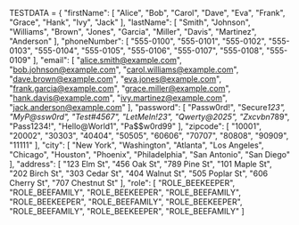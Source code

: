 TESTDATA = {
    "firstName": [
        "Alice", "Bob", "Carol", "Dave", "Eva",
        "Frank", "Grace", "Hank", "Ivy", "Jack"
    ],
    "lastName": [
        "Smith", "Johnson", "Williams", "Brown", "Jones",
        "Garcia", "Miller", "Davis", "Martinez", "Anderson"
    ],
    "phoneNumber": [
        "555-0100", "555-0101", "555-0102", "555-0103", "555-0104",
        "555-0105", "555-0106", "555-0107", "555-0108", "555-0109"
    ],
    "email": [
        "alice.smith@example.com", "bob.johnson@example.com",
        "carol.williams@example.com", "dave.brown@example.com",
        "eva.jones@example.com", "frank.garcia@example.com",
        "grace.miller@example.com", "hank.davis@example.com",
        "ivy.martinez@example.com", "jack.anderson@example.com"
    ],
    "password": [
        "Passw0rd!", "Secure*123", "MyP@ssw0rd", "Test#4567", "LetMeIn!23",
        "Qwerty@2025", "Zxcvbn*789", "Pass1234!", "Hello@World1", "Pa$$w0rd99"
    ],
    "zipcode": [
        "10001", "20002", "30303", "40404", "50505",
        "60606", "70707", "80808", "90909", "11111"
    ],
    "city": [
        "New York", "Washington", "Atlanta", "Los Angeles", "Chicago",
        "Houston", "Phoenix", "Philadelphia", "San Antonio", "San Diego"
    ],
    "address": [
        "123 Elm St", "456 Oak St", "789 Pine St", "101 Maple St", "202 Birch St",
        "303 Cedar St", "404 Walnut St", "505 Poplar St", "606 Cherry St", "707 Chestnut St"
    ],
    "role": [
        "ROLE_BEEKEEPER", "ROLE_BEEFAMILY", "ROLE_BEEKEEPER", "ROLE_BEEFAMILY", "ROLE_BEEKEEPER",
        "ROLE_BEEFAMILY", "ROLE_BEEKEEPER", "ROLE_BEEFAMILY", "ROLE_BEEKEEPER", "ROLE_BEEFAMILY"
    ]